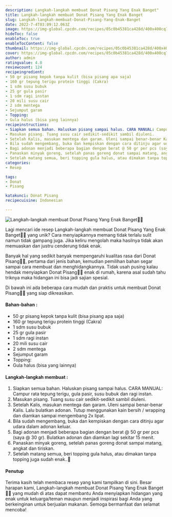 ```yaml
---
description: Langkah-langkah membuat Donat Pisang Yang Enak Banget"
title: Langkah-langkah membuat Donat Pisang Yang Enak Banget
slug: Langkah-langkah-membuat-Donat-Pisang-Yang-Enak-Banget
date: 2022-7-4T03:09:12.063Z
image: https://img-global.cpcdn.com/recipes/05c0b45381ca428d/400x400cq70/photo.jpg
hideToc: false
enableToc: true
enableTocContent: false
thumbnail: https://img-global.cpcdn.com/recipes/05c0b45381ca428d/400x400cq70/photo.jpg
cover: https://img-global.cpcdn.com/recipes/05c0b45381ca428d/400x400cq70/photo.jpg
author: admin
ratingvalue: 4.8
reviewcount: 124
recipeingredient:
- 50 gr pisang kepok tanpa kulit (bisa pisang apa saja)
- 160 gr tepung terigu protein tinggi (Cakra)
- 1 sdm susu bubuk
- 25 gr gula pasir
- 1 sdm ragi instan
- 20 mili susu cair
- 2 sdm mentega
- Sejumput garam
- Topping:
- Gula halus (bisa yang lainnya)
recipeinstructions:
- Siapkan semua bahan. Haluskan pisang sampai halus. CARA MANUAL: Campur rata tepung terigu, gula pasir, susu bubuk dan ragi instan.
- Masukan pisang. Tuang susu cair sedikit-sedikit sambil diuleni.
- Setelah Kalis, masukan mentega dan garam. Uleni sampai benar-benar Kalis. Lalu bulatkan adonan. Tutup menggunakan kain bersih / wrapping dan diamkan sampai mengembang 2x lipat.
- Bila sudah mengembang, buka dan kempiskan dengan cara ditinju agar udara dalam adonan keluar.
- Bagi adonan menjadi beberapa bagian dengan berat @ 50 gr per pcs (saya @ 30 gr). Bulatkan adonan dan diamkan lagi sekitar 15 menit.
- Panaskan minyak goreng, setelah panas goreng donat sampai matang, angkat dan tiriskan.
- Setelah matang semua, beri topping gula halus, atau dimakan tanpa topping juga sudah enak..🤗
categories:
- Resep

tags:
- Donat
- Pisang

katakunci: Donat Pisang
recipecuisine: Indonesian

---
```


![Langkah-langkah membuat Donat Pisang Yang Enak Banget👩‍🍳](https://img-global.cpcdn.com/recipes/05c0b45381ca428d/400x400cq70/photo.jpg)

Lagi mencari ide resep Langkah-langkah membuat Donat Pisang Yang Enak Banget👩‍🍳 yang unik? Cara menyiapkannya memang tidak terlalu sulit namun tidak gampang juga. Jika keliru mengolah maka hasilnya tidak akan memuaskan dan justru cenderung tidak enak.

Banyak hal yang sedikit banyak mempengaruhi kualitas rasa dari Donat Pisang👩‍🍳, pertama dari jenis bahan, kemudian pemilihan bahan segar sampai cara membuat dan menghidangkannya. Tidak usah pusing kalau hendak menyiapkan Donat Pisang👩‍🍳 enak di rumah, karena asal sudah tahu triknya maka hidangan ini bisa jadi sajian spesial.

Di bawah ini ada beberapa cara mudah dan praktis untuk membuat Donat Pisang👩‍🍳 yang siap dikreasikan.

<!--inarticleads1-->

#### Bahan-bahan :

- 50 gr pisang kepok tanpa kulit (bisa pisang apa saja)
- 160 gr tepung terigu protein tinggi (Cakra)
- 1 sdm susu bubuk
- 25 gr gula pasir
- 1 sdm ragi instan
- 20 mili susu cair
- 2 sdm mentega
- Sejumput garam
- Topping:
- Gula halus (bisa yang lainnya)

<!--inarticleads2-->

#### Langkah-langkah membuat :

1. Siapkan semua bahan. Haluskan pisang sampai halus. CARA MANUAL: Campur rata tepung terigu, gula pasir, susu bubuk dan ragi instan.
1. Masukan pisang. Tuang susu cair sedikit-sedikit sambil diuleni.
1. Setelah Kalis, masukan mentega dan garam. Uleni sampai benar-benar Kalis. Lalu bulatkan adonan. Tutup menggunakan kain bersih / wrapping dan diamkan sampai mengembang 2x lipat.
1. Bila sudah mengembang, buka dan kempiskan dengan cara ditinju agar udara dalam adonan keluar.
1. Bagi adonan menjadi beberapa bagian dengan berat @ 50 gr per pcs (saya @ 30 gr). Bulatkan adonan dan diamkan lagi sekitar 15 menit.
1. Panaskan minyak goreng, setelah panas goreng donat sampai matang, angkat dan tiriskan.
1. Setelah matang semua, beri topping gula halus, atau dimakan tanpa topping juga sudah enak..🤗

#### Penutup

Terima kasih telah membaca resep yang kami tampilkan di sini. Besar harapan kami, Langkah-langkah membuat Donat Pisang Yang Enak Banget👩‍🍳 yang mudah di atas dapat membantu Anda menyiapkan hidangan yang enak untuk keluarga/teman maupun menjadi inspirasi bagi Anda yang berkeinginan untuk berjualan makanan. Semoga bermanfaat dan selamat mencoba!